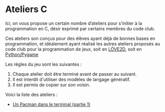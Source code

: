 # Ateliers C

Ici, on vous propose un certain nombre d’ateliers pour s’initier à la programmation en C, désir exprimé par certains membres du code club.

Ces ateliers son conçus pour des élèves ayant déjà de bonnes bases en programmation, et idéalement ayant réalisé les autres ateliers proposés au code club pour la programmation de jeux, soit en [LÖVE2D](../love2d/atelier0.md), soit en [Python/Pygame](../pygame/README.md)

 Les règles du jeu sont les suivantes :

1. Chaque atelier doit être terminé avant de passer au suivant.
2. Il est interdit d'utiliser des modèles de langage génératif.
3. Il est permis de copier sur son voisin.

Voici la liste des ateliers :

* [Un Pacman dans le terminal (partie 1)](./term-pacman/README.md)

